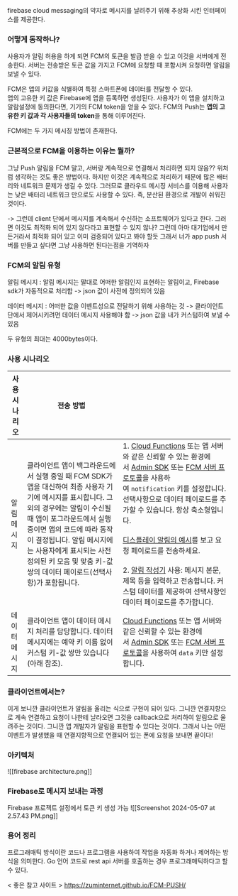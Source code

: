 firebase cloud messaging의 약자로 메시지를 날려주기 위해 추상화 시킨 인터페이스를 제공한다.

### 어떻게 동작하나?
사용자가 알림 허용을 하게 되면 FCM의 토큰을 발급 받을 수 있고 이것을 서버에게 전송한다. 
서버는 전송받은 토큰 값을 가지고 FCM에 요청할 때 포함시켜 요청하면 알림을 보낼 수 있다.

FCM은 앱의 키값을 식별하여 특정 스마트폰에 데이터를 전달할 수 있다.  
앱의 고유한 키 값은 Firebase에 앱을 등록하면 생성된다. 사용자가 이 앱을 설치하고 알람설정에 동의한다면, 기기의 FCM token을 얻을 수 있다. FCM의 Push는 **앱의 고유한 키 값과 각 사용자들의 token**을 통해 이루어진다.

FCM에는 두 가지 메시징 방법이 존재한다. 

### 근본적으로 FCM을 이용하는 이유는 뭘까?
그냥 Push 알림을 FCM 말고, 서버랑 계속적으로 연결해서 처리하면 되지 않음??
위처럼 생각하는 것도 좋은 방법이다. 하지만 이것은 계속적으로 처리하기 때문에 많은 배터리와 네트워크 문제가 생길 수 있다. 그러므로 클라우드 메시징 서비스를 이용해 사용자는 낮은 배터리 네트워크 만으로도 사용할 수 있다. 즉, 분산된 환경으로 개발이 쉬워진 것이다.

-> 그런데 client 단에서 메시지를 계속해서 수신하는 소프트웨어가 있다고 한다. 그러면 이것도 최적화 되어 있지 않다라고 표현할 수 있지 않나? 그런데 아마 대기업에서 만든거라서 최적화 되어 있고 이미 검증되어 있다고 봐야 할듯 그래서 너가 app push 서버를 만들고 싶다면 그냥 사용하면 된다는점을 기역하자 

### FCM의 알림 유형 
알림 메시지 : 알림 메시지는 말대로 어떠한 알림인지 표현하는 알림이고, Firebase sdk가 자동적으로 처리함
-> json 값이 사전에 정의되어 있음 




데이터 메시지  : 어떠한 값을 이벤트성으로 전달하기 위해 사용하는 것 -> 클라이언트 단에서 제어시키려먼 데이터 메시지 사용해야 함 
-> json 값을 내가 커스텀하여 보낼 수 있음 

두 유형의 최대는 4000bytes이다. 


### 사용 시나리오 

| 사용 시나리오 | 전송 방법                                                                                                                                                                                          |                                                                                                                                                                                                                                                                                                                                                                                                                                                                                                                                                                                                                                                                                                                                                         |
| ------- | ---------------------------------------------------------------------------------------------------------------------------------------------------------------------------------------------- | ------------------------------------------------------------------------------------------------------------------------------------------------------------------------------------------------------------------------------------------------------------------------------------------------------------------------------------------------------------------------------------------------------------------------------------------------------------------------------------------------------------------------------------------------------------------------------------------------------------------------------------------------------------------------------------------------------------------------------------------------------- |
| 알림 메시지  | 클라이언트 앱이 백그라운드에서 실행 중일 때 FCM SDK가 앱을 대신하여 최종 사용자 기기에 메시지를 표시합니다. 그 외의 경우에는 알림이 수신될 때 앱이 포그라운드에서 실행 중이면 앱의 코드에 따라 동작이 결정됩니다. 알림 메시지에는 사용자에게 표시되는 사전 정의된 키 모음 및 맞춤 키-값 쌍의 데이터 페이로드(선택사항)가 포함됩니다. | 1. [Cloud Functions](https://firebase.google.com/docs/functions?authuser=0&hl=ko) 또는 앱 서버와 같은 신뢰할 수 있는 환경에서 [Admin SDK](https://firebase.google.com/docs/cloud-messaging/admin?authuser=0&hl=ko) 또는 [FCM 서버 프로토콜](https://firebase.google.com/docs/cloud-messaging/server?authuser=0&hl=ko#choose)을 사용하여 `notification` 키를 설정합니다. 선택사항으로 데이터 페이로드를 추가할 수 있습니다. 항상 축소형입니다.<br>    <br>    [디스플레이 알림의 예시](https://firebase.google.com/docs/cloud-messaging/send-message?authuser=0&hl=ko#example-notification-message-with-platform-specific-delivery-options)를 보고 요청 페이로드를 전송하세요.<br>    <br>2. [알림 작성기](https://console.firebase.google.com/project/_/notification?authuser=0&hl=ko) 사용: 메시지 본문, 제목 등을 입력하고 전송합니다. 커스텀 데이터를 제공하여 선택사항인 데이터 페이로드를 추가합니다. |
| 데이터 메시지 | 클라이언트 앱이 데이터 메시지 처리를 담당합니다. 데이터 메시지에는 예약 키 이름 없이 커스텀 키-값 쌍만 있습니다(아래 참조).                                                                                                                       | [Cloud Functions](https://firebase.google.com/docs/functions?authuser=0&hl=ko) 또는 앱 서버와 같은 신뢰할 수 있는 환경에서 [Admin SDK](https://firebase.google.com/docs/cloud-messaging/admin?authuser=0&hl=ko) 또는 [FCM 서버 프로토콜](https://firebase.google.com/docs/cloud-messaging/server?authuser=0&hl=ko#choose)을 사용하여 `data` 키만 설정합니다.                                                                                                                                                                                                                                                                                                                                                                                                                                  |

### 클라이언트에서는?
이게 보니깐 클라이언트가 알림을 울리는 식으로 구현이 되어 있다. 그니깐 연결지향으로 계속 연결하고 요청이 나한테 날라오면 그것을 callback으로 처리하여 알림으로 울려주는 것이다. 그니깐 앱 개발자가 알림을 표현할 수 있다는 것이다. 그래서 나는 어떤 이벤트가 발생헀을 때 연결지향적으로 연결되어 있는 폰에 요청을 보내면 끝이다!

### 아키텍처 
![[firebase architecture.png]]



### Firebase로 메시지 보내는 과정 
Firebase 프로젝트 설정에서 토큰 키 생성 가능 
![[Screenshot 2024-05-07 at 2.57.43 PM.png]]

### 용어 정리 
프로그래매틱 방식이란 
코드나 프로그램을 사용하여 작업을 자동화 하거나 제어하는 방식을 의미한다. 
Go 언어 코드로 rest api 서버를 호출하는 경우 프로그래매틱하다고 할 수 있다. 


< 좋은 참고 사이트 >
https://zuminternet.github.io/FCM-PUSH/